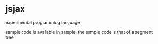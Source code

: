 # jsjax

experimental programming language

sample code is available in sample. the sample code is that of a segment tree
